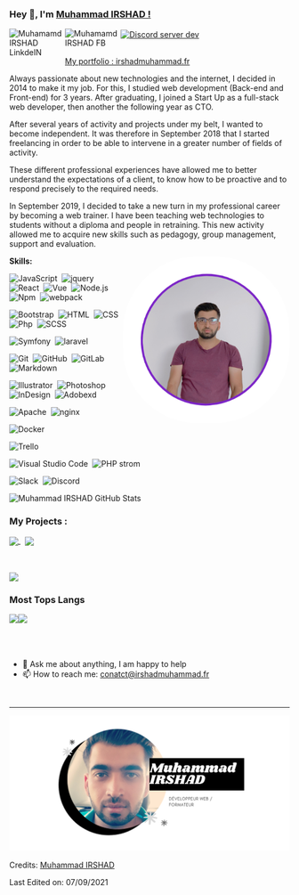 ### Hey 👋, I'm [Muhammad IRSHAD !](https://github.com/kashifir)

<a href="www.linkedin.com/in/muhammadirshadim/">
  <img align="left" alt="Muhamamd IRSHAD LinkdeIN" width="100px" src="https://img.shields.io/badge/-linkedin-05122A?style=flat&logo=linkedin" />
</a>

<a href="https://www.facebook.com/irshadmuhammad.fr/">
  <img align="left" alt="Muhamamd IRSHAD FB" width="100px" src="https://img.shields.io/badge/-facebook-05122A?style=flat&logo=facebook" />
</a>

<a href="https://discord.gg/sEScHfpVTr/">
  <img align="center" alt="Discord server dev" width="100px" src="https://img.shields.io/badge/-discord-05122A?style=flat&logo=discord" />
</a>
</br>

&nbsp;\
 <a href="https://irshadmuhammad.fr/" align="left" > My portfolio : irshadmuhammad.fr </a> 


Always passionate about new technologies and the internet, I decided in 2014 to make it my job. For this, I studied web development (Back-end and Front-end) for 3 years. After graduating, I joined a Start Up as a full-stack web developer, then another the following year as CTO.

After several years of activity and projects under my belt, I wanted to become independent. It was therefore in September 2018 that I started freelancing in order to be able to intervene in a greater number of fields of activity.

These different professional experiences have allowed me to better understand the expectations of a client, to know how to be proactive and to respond precisely to the required needs.

In September 2019, I decided to take a new turn in my professional career by becoming a web trainer. I have been teaching web technologies to students without a diploma and people in retraining. This new activity allowed me to acquire new skills such as pedagogy, group management, support and evaluation.

 <img align="right" height="300px" width= "300px" alt="my pic" src="img/IMG-3958.png"  style="border-radius: 45%"/>

**Skills:**


![JavaScript](https://img.shields.io/badge/-JavaScript-05122A?style=flat&logo=javascript)&nbsp;
![jquery](https://img.shields.io/badge/-Jquery-05122A?style=flat&logo=jquery)&nbsp;
![React](https://img.shields.io/badge/-React-05122A?style=flat&logo=react)&nbsp;
![Vue](https://img.shields.io/badge/-Vue.js-05122A?style=flat&logo=Vue.js)&nbsp;
![Node.js](https://img.shields.io/badge/-Node.js-05122A?style=flat&logo=node.js)&nbsp;
![Npm](https://img.shields.io/badge/-npm-05122A?style=flat&logo=npm)&nbsp;
![webpack](https://img.shields.io/badge/-webpack-05122A?style=flat&logo=webpack)&nbsp;


![Bootstrap](https://img.shields.io/badge/-Bootstrap-05122A?style=flat&logo=bootstrap&logoColor=563D7C)&nbsp;
![HTML](https://img.shields.io/badge/-HTML-05122A?style=flat&logo=HTML5)&nbsp;
![CSS](https://img.shields.io/badge/-CSS-05122A?style=flat&logo=CSS3&logoColor=1572B6)&nbsp;
![Php](https://img.shields.io/badge/-Php-05122A?style=flat&logo=PHP&logoColor=1572B6)&nbsp;
![SCSS](https://img.shields.io/badge/-SCSS-05122A?style=flat&logo=SASS)&nbsp;

![Symfony](https://img.shields.io/badge/-Symfony-05122A?style=flat&logo=Symfony)&nbsp;
![laravel](https://img.shields.io/badge/-laravel-05122A?style=flat&logo=laravel)&nbsp;


![Git](https://img.shields.io/badge/-Git-05122A?style=flat&logo=git)&nbsp;
![GitHub](https://img.shields.io/badge/-GitHub-05122A?style=flat&logo=github)&nbsp;
![GitLab](https://img.shields.io/badge/-GitLab-05122A?style=flat&logo=GitLab)&nbsp;
![Markdown](https://img.shields.io/badge/-Markdown-05122A?style=flat&logo=markdown)&nbsp;

![Illustrator](https://img.shields.io/badge/-Illustrator-05122A?style=flat&logo=adobe-illustrator)&nbsp;
![Photoshop](https://img.shields.io/badge/-Photoshop-05122A?style=flat&logo=adobe-photoshop)&nbsp;
![InDesign](https://img.shields.io/badge/-InDesign-05122A?style=flat&logo=adobe-indesign)&nbsp;
![Adobexd](https://img.shields.io/badge/-Adobe%20XD-05122A?style=flat&logo=Adobexd)&nbsp;

![Apache](https://img.shields.io/badge/-Apache-05122A?style=flat&logo=Apache&logoColor=white")&nbsp;
![nginx](https://img.shields.io/badge/-Nginx-05122A?style=flat&logo=nginx&logoColor=white")&nbsp;

![Docker](https://img.shields.io/badge/-Docker-05122A?style=flat&logo=docker)&nbsp;

![Trello](https://img.shields.io/badge/-Trello-05122A?style=flat&logo=Trello&logoColor=white")&nbsp;

![Visual Studio Code](https://img.shields.io/badge/-Visual%20Studio%20Code-05122A?style=flat&logo=visual-studio-code&logoColor=007ACC)&nbsp;
![PHP strom](https://img.shields.io/badge/-Phpstrom-05122A?style=flat&logo=phpstorm&logoColor=white")&nbsp;

![Slack](https://img.shields.io/badge/-Slack-05122A?style=flat&logo=Slack&logoColor=white")&nbsp;
![Discord](https://img.shields.io/badge/-Discord-05122A?style=flat&logo=Discord&logoColor=white")&nbsp;




![Muhammad IRSHAD GitHub Stats](https://github-readme-stats.vercel.app/api?username=kashifir&show_icons=true&theme=tokyonight&include_all_commits=true&count_private=true&line_height=27)


### My Projects :

<a href="https://github.com/kashifir/garagevue">
  <img align="center" src="https://github-readme-stats.vercel.app/api/pin/?username=kashifir&repo=garagevue&theme=tokyonight" />
</a>
&nbsp;

<a href="https://github.com/kashifir/portfolio-muhammad">
  <img align="center" src="https://github-readme-stats.vercel.app/api/pin/?username=kashifir&repo=portfolio-muhammad&theme=tokyonight" />
</a>

&nbsp;


<a href="https://github.com/kashifir/kashifir">
  <img align="center" src="https://github-readme-stats.vercel.app/api/pin/?username=kashifir&repo=kashifir&theme=tokyonight" />
</a>


### Most Tops Langs

<img align="left" src="https://github-readme-stats.vercel.app/api/top-langs?username=kashifir&show_icons=true&theme=tokyonight&include_all_commits=true&count_private=true&line_height=27" />
<img aling="centre" src="https://github-readme-streak-stats.herokuapp.com/?user=kashifir&theme=tokyonight" />

</br>
&nbsp;
&nbsp;

</br>

&nbsp;
&nbsp;&nbsp;
&nbsp;&nbsp;
&nbsp;




- 💬 Ask me about anything, I am happy to help
- 📫 How to reach me: conatct@irshadmuhammad.fr

&nbsp;



-----

[![Watch the video](img/img.png)](https://irshadmuhammad.fr/CV.mp4)


Credits: [Muhammad IRSHAD](https://github.com/kashifir)

Last Edited on: 07/09/2021
